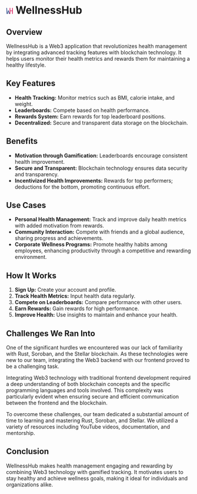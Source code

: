# ![WellnessHub Logo](./public/welhub.png) WellnessHub


## Overview
WellnessHub is a Web3 application that revolutionizes health management by integrating advanced tracking features with blockchain technology. It helps users monitor their health metrics and rewards them for maintaining a healthy lifestyle.

## Key Features
- **Health Tracking:** Monitor metrics such as BMI, calorie intake, and weight.
- **Leaderboards:** Compete based on health performance.
- **Rewards System:** Earn rewards for top leaderboard positions.
- **Decentralized:** Secure and transparent data storage on the blockchain.

## Benefits
- **Motivation through Gamification:** Leaderboards encourage consistent health improvement.
- **Secure and Transparent:** Blockchain technology ensures data security and transparency.
- **Incentivized Health Improvements:** Rewards for top performers; deductions for the bottom, promoting continuous effort.

## Use Cases
- **Personal Health Management:** Track and improve daily health metrics with added motivation from rewards.
- **Community Interaction:** Compete with friends and a global audience, sharing progress and achievements.
- **Corporate Wellness Programs:** Promote healthy habits among employees, enhancing productivity through a competitive and rewarding environment.

## How It Works
1. **Sign Up:** Create your account and profile.
2. **Track Health Metrics:** Input health data regularly.
3. **Compete on Leaderboards:** Compare performance with other users.
4. **Earn Rewards:** Gain rewards for high performance.
5. **Improve Health:** Use insights to maintain and enhance your health.

## Challenges We Ran Into
One of the significant hurdles we encountered was our lack of familiarity with Rust, Soroban, and the Stellar blockchain. As these technologies were new to our team, integrating the Web3 backend with our frontend proved to be a challenging task.

Integrating Web3 technology with traditional frontend development required a deep understanding of both blockchain concepts and the specific programming languages and tools involved. This complexity was particularly evident when ensuring secure and efficient communication between the frontend and the blockchain.

To overcome these challenges, our team dedicated a substantial amount of time to learning and mastering Rust, Soroban, and Stellar. We utilized a variety of resources including YouTube videos, documentation, and mentorship.

## Conclusion
WellnessHub makes health management engaging and rewarding by combining Web3 technology with gamified tracking. It motivates users to stay healthy and achieve wellness goals, making it ideal for individuals and organizations alike.
